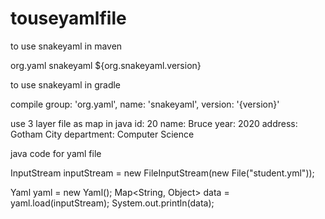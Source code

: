 # touseyamlfile

to use snakeyaml in maven 

<dependency>
    <groupId>org.yaml</groupId>
    <artifactId>snakeyaml</artifactId>
    <version>${org.snakeyaml.version}</version>
</dependency>
 
 
 to use snakeyaml in gradle
 
 
 compile group: 'org.yaml', name: 'snakeyaml', version: '{version}'
 
 
 
 
 
 use 3 layer file as map in java
 id: 20
name: Bruce
year: 2020
address: Gotham City
department: Computer Science





java code for yaml file

 InputStream inputStream = new FileInputStream(new File("student.yml"));

Yaml yaml = new Yaml();
Map<String, Object> data = yaml.load(inputStream);
System.out.println(data);
















